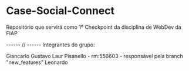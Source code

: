 # Case-Social-Connect
Repositório que servirá como 1º Checkpoint da disciplina de WebDev da FIAP

------ // ------
Integrantes do grupo:

Giancarlo
Gustavo Laur Pisanello - rm:556603 - responsável pela branch "new_features"
Leonardo
